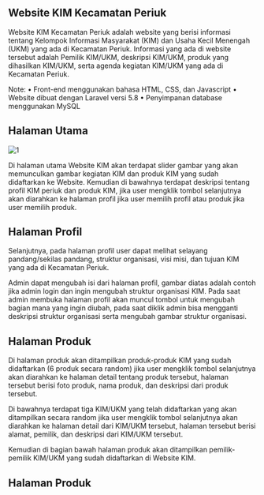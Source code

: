 ## Website KIM Kecamatan Periuk

Website KIM Kecamatan Periuk adalah website yang berisi informasi tentang Kelompok Informasi Masyarakat (KIM) dan Usaha Kecil Menengah (UKM) yang ada di Kecamatan Periuk. Informasi yang ada di website tersebut adalah Pemilik KIM/UKM, deskripsi KIM/UKM, produk yang dihasilkan KIM/UKM, serta agenda kegiatan KIM/UKM yang ada di Kecamatan Periuk.

Note:
•	Front-end menggunakan bahasa HTML, CSS, dan Javascript
•	Website dibuat dengan Laravel versi 5.8
•	Penyimpanan database menggunakan MySQL

## Halaman Utama

![1](https://user-images.githubusercontent.com/96167699/161688035-5cf585b1-7e0c-4d23-af63-c8e62c436383.png)


Di halaman utama Website KIM akan terdapat slider gambar yang akan memunculkan gambar kegiatan KIM dan produk KIM yang sudah didaftarkan ke Website. Kemudian di bawahnya terdapat deskripsi tentang profil KIM periuk dan produk KIM, jika user mengklik tombol selanjutnya akan diarahkan ke halaman profil jika user memilih profil atau produk jika user memilih produk.

## Halaman Profil
Selanjutnya, pada halaman profil user dapat melihat selayang pandang/sekilas pandang, struktur organisasi, visi misi, dan tujuan KIM yang ada di Kecamatan Periuk. 

Admin dapat mengubah isi dari halaman profil, gambar diatas adalah contoh jika admin login dan ingin mengubah struktur organisasi KIM. Pada saat admin membuka halaman profil akan muncul tombol untuk mengubah bagian mana yang ingin diubah, pada saat diklik admin bisa mengganti deskripsi struktur organisasi serta mengubah gambar struktur organisasi.

## Halaman Produk
Di halaman produk akan ditampilkan produk-produk KIM yang sudah didaftarkan (6 produk secara random) jika user mengklik tombol selanjutnya akan diarahkan ke halaman detail tentang produk tersebut, halaman tersebut berisi foto produk, nama produk, dan deskripsi dari produk tersebut.

Di bawahnya terdapat tiga KIM/UKM yang telah didaftarkan yang akan ditampilkan secara random jika user mengklik tombol selanjutnya akan diarahkan ke halaman detail dari KIM/UKM tersebut, halaman tersebut berisi alamat, pemilik, dan deskripsi dari KIM/UKM tersebut.

Kemudian di bagian bawah halaman produk akan ditampilkan pemilik-pemilik KIM/UKM yang sudah didaftarkan di Website KIM.

## Halaman Produk
